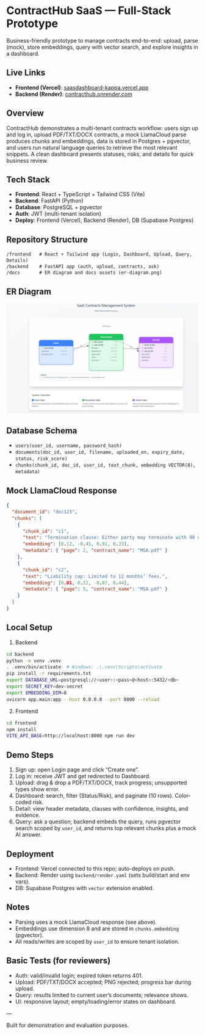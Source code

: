 # ContractHub SaaS — Full-Stack Prototype

Business-friendly prototype to manage contracts end-to-end: upload, parse (mock), store embeddings, query with vector search, and explore insights in a dashboard.

## Live Links

- **Frontend (Vercel)**: [saasdashboard-kappa.vercel.app](https://saasdashboard-kappa.vercel.app)
- **Backend (Render)**: [contracthub.onrender.com](https://contracthub.onrender.com)

## Overview

ContractHub demonstrates a multi-tenant contracts workflow: users sign up and log in, upload PDF/TXT/DOCX contracts, a mock LlamaCloud parse produces chunks and embeddings, data is stored in Postgres + pgvector, and users run natural language queries to retrieve the most relevant snippets. A clean dashboard presents statuses, risks, and details for quick business review.

## Tech Stack

- **Frontend**: React + TypeScript + Tailwind CSS (Vite)
- **Backend**: FastAPI (Python)
- **Database**: PostgreSQL + pgvector
- **Auth**: JWT (multi-tenant isolation)
- **Deploy**: Frontend (Vercel), Backend (Render), DB (Supabase Postgres)

## Repository Structure

```
/frontend   # React + Tailwind app (Login, Dashboard, Upload, Query, Details)
/backend    # FastAPI app (auth, upload, contracts, ask)
/docs       # ER diagram and docs assets (er-diagram.png)
```

## ER Diagram

![ER Diagram](backend/image.png)

## Database Schema

- `users(user_id, username, password_hash)`
- `documents(doc_id, user_id, filename, uploaded_on, expiry_date, status, risk_score)`
- `chunks(chunk_id, doc_id, user_id, text_chunk, embedding VECTOR(8), metadata)`

## Mock LlamaCloud Response

```json
{
  "document_id": "doc123",
  "chunks": [
    {
      "chunk_id": "c1",
      "text": "Termination clause: Either party may terminate with 90 days’ notice.",
      "embedding": [0.12, -0.45, 0.91, 0.33],
      "metadata": { "page": 2, "contract_name": "MSA.pdf" }
    },
    {
      "chunk_id": "c2",
      "text": "Liability cap: Limited to 12 months’ fees.",
      "embedding": [0.01, 0.22, -0.87, 0.44],
      "metadata": { "page": 5, "contract_name": "MSA.pdf" }
    }
  ]
}
```

## Local Setup

1) Backend

```bash
cd backend
python -m venv .venv
. .venv/bin/activate  # Windows: .\.venv\Scripts\activate
pip install -r requirements.txt
export DATABASE_URL=postgresql://<user>:<pass>@<host>:5432/<db>
export SECRET_KEY=dev-secret
export EMBEDDING_DIM=8
uvicorn app.main:app --host 0.0.0.0 --port 8000 --reload
```

2) Frontend

```bash
cd frontend
npm install
VITE_API_BASE=http://localhost:8000 npm run dev
```

## Demo Steps

1. Sign up: open Login page and click “Create one”.
2. Log in: receive JWT and get redirected to Dashboard.
3. Upload: drag & drop a PDF/TXT/DOCX, track progress; unsupported types show error.
4. Dashboard: search, filter (Status/Risk), and paginate (10 rows). Color-coded risk.
5. Detail: view header metadata, clauses with confidence, insights, and evidence.
6. Query: ask a question; backend embeds the query, runs pgvector search scoped by `user_id`, and returns top relevant chunks plus a mock AI answer.

## Deployment

- Frontend: Vercel connected to this repo; auto-deploys on push.
- Backend: Render using `backend/render.yaml` (sets build/start and env vars).
- DB: Supabase Postgres with `vector` extension enabled.

## Notes

- Parsing uses a mock LlamaCloud response (see above).
- Embeddings use dimension 8 and are stored in `chunks.embedding` (pgvector).
- All reads/writes are scoped by `user_id` to ensure tenant isolation.

## Basic Tests (for reviewers)

- Auth: valid/invalid login; expired token returns 401.
- Upload: PDF/TXT/DOCX accepted; PNG rejected; progress bar during upload.
- Query: results limited to current user’s documents; relevance shows.
- UI: responsive layout; empty/loading/error states on dashboard.

—

Built for demonstration and evaluation purposes.